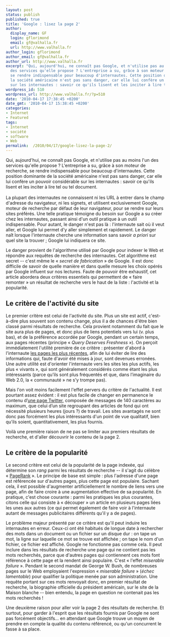 ```yaml
---
layout: post
status: publish
published: true
title: 'Google : lisez la page 2'
author:
  display_name: GF
  login: gflorimond
  email: gf@valhalla.fr
  url: http://www.valhalla.fr
author_login: gflorimond
author_email: gf@valhalla.fr
author_url: http://www.valhalla.fr
excerpt: "Qui, aujourd'hui, ne connaît pas Google, et n'utilise pas au moins l'un
  des services qu'elle propose ? L'entreprise a su, grâce à son moteur de recherche,
  se rendre indispensable pour beaucoup d'internautes. Cette position dominante de
  la société américaine n'est pas sans danger, car elle lui confère un pouvoir considérable
  sur les internautes : savoir ce qu'ils lisent et les inciter à lire tel ou tel document.\r\n"
wordpress_id: 510
wordpress_url: http://www.valhalla.fr/?p=510
date: '2010-04-17 17:38:45 +0200'
date_gmt: '2010-04-17 15:38:45 +0200'
categories:
- Internet
- Featured
tags:
- Internet
- société
- software
- Web
permalink:  /2010/04/17/google-lisez-la-page-2/
---
```

<p>Qui, aujourd'hui, ne connaît pas Google, et n'utilise pas au moins l'un des services qu'elle propose ? L'entreprise a su, grâce à son moteur de recherche, se rendre indispensable pour beaucoup d'internautes. Cette position dominante de la société américaine n'est pas sans danger, car elle lui confère un pouvoir considérable sur les internautes : savoir ce qu'ils lisent et les inciter à lire tel ou tel document.<br />
<a id="more"></a><a id="more-510"></a><br />
La plupart des internautes ne connaissent ni les URL à entrer dans le champ d'adresse du navigateur, ni les signets, et utilisent exclusivement Google, moteur de recherche par défaut de leur navigateur, pour se rendre sur leurs sites préférés. Une telle pratique témoigne du besoin sur Google a su créer chez les internautes, passant ainsi d'un outil pratique à un outil indispensable. Pour autant, le danger n'est pas là : l'internaute sait où il veut aller, et Google lui permet d'y aller simplement et rapidement. Le danger naît lorsque l'internaute cherche une information sans savoir <em>a priori</em> sur quel site la trouver ; Google lui indiquera ce site.</p>
<p>Le danger provient de l'algorithme utilisé par Google pour indexer le Web et répondre aux requêtes de recherche des internautes. Cet algorithme est secret -- c'est même le « <em>secret de fabrication</em> » de Google. Il est donc difficile de savoir de quelle manière et dans quelle mesure les choix opérés par Google influent sur nos lectures. Faute de pouvoir être exhaustif, cet article abordera deux critères essentiels qui permettent de « faire remonter » un résultat de recherche vers le haut de la liste : l'activité et la popularité.</p>
<h2>Le critère de l'activité du site</h2>
<p>Le premier critère est celui de l'activité du site. Plus un site est actif, c'est-à-dire plus souvent son contenu change, plus il a de chances d'être bien classé parmi résultats de recherche. Cela provient notamment du fait que le site aura plus de pages, et donc plus de liens potentiels vers lui (v. plus bas), et de la préférence accordée par Google, pendant un certain temps, aux pages récentes (principe « <em>Query Deserves Freshness</em> »). On perçoit immédiatement l'utilité première de ce critère : présenter d'abord à l'internaute <a href="http://www.mattcutts.com/blog/minty-fresh-indexing/">les pages les plus récentes</a>, afin de lui éviter de lire des informations qui, faute d'avoir été mises à jour, sont devenues erronées. Une autre utilité est d'orienter l'internaute vers les sites les plus actifs, les plus « vivants », qui sont généralement considérés comme étant les plus intéressants (parce qu’ils sont plus fréquentés et que, dans l’imaginaire du Web 2.0, la « communauté » ne s’y trompe pas).</p>
<p>Mais l'on voit moins facilement l'effet pervers du critère de l'actualité. Il est pourtant assez évident : il est plus facile de changer en permanence le contenu d’<a href="http://googleblog.blogspot.com/2009/10/rt-google-tweets-and-updates-and-search.html">une page Twitter</a>, composée de messages de 140 caractères au maximum, que celui d’un site regroupant des articles de fond qui ont nécessité plusieurs heures (jours ?) de travail. Les sites avantagés ne sont donc pas forcément les plus intéressants d'un point de vue qualitatif, bien qu’ils soient, quantitativement, les plus fournis.</p>
<p>Voilà une première raison de ne pas se limiter aux premiers résultats de recherche, et d'aller découvrir le contenu de la page 2.</p>
<h2>Le critère de la popularité</h2>
<p>Le second critère est celui de la popularité de la page indexée, qui détermine son <em>rang</em> parmi les résultats de recherche -- il s'agit du célèbre « <a href="http://fr.wikipedia.org/wiki/PageRank">PageRank</a> ». Le principe de base est simple : plus l'adresse d'une page est référencée sur d'autres pages, plus cette page est populaire. Sachant cela, il est possible d'augmenter artificiellement le nombre de liens vers une page, afin de faire croire à une augmentation effective de sa popularité. En pratique, c'est chose courante : parmi les pratiques les plus courantes, citons celle qui consiste à « découper » un article en plusieurs pages liées les unes aux autres (ce qui permet également de faire voir à l'internaute autant de messages publicitaires différents qu'il y a de pages).</p>
<p>Le problème majeur présenté par ce critère est qu'il peut induire les internautes en erreur. Ceux-ci ont été habitués de longue date à rechercher des mots dans un document ou un fichier sur un disque dur : on tape un mot, la ligne sur laquelle ce mot se trouve est affichée ; on tape le nom d'un fichier, ce fichier est affiché. Google ne fonctionne pas comme cela. Il peut inclure dans les résultats de recherche une page qui ne contient pas les mots recherchés, parce que d'autres pages qui contiennent ces mots font référence à cette page et la rendent ainsi populaire. C'est « l'effet <em>miserable failure</em> ». Pendant le second mandat de George W. Bush, de nombreuses pages sur le Web employaient l'expression « <em>miserable failure</em> » (<em>échec lamentable</em>) pour qualifier la politique menée par son administration. Une requête portant sur ces mots renvoyait donc, en premier résultat de recherche, la biographie officielle du président américain, sur le site de la Maison blanche -- bien entendu, la page en question ne contenait pas les mots recherchés !</p>
<p>Une deuxième raison pour aller voir la page 2 des résultats de recherche. Et surtout, pour garder à l'esprit que les résultats fournis par Google ne sont pas forcément objectifs... en attendant que Google trouve un moyen de prendre en compte la qualité du contenu référencé, ou qu'un concurrent le fasse à sa place.</p>

